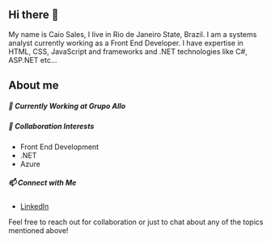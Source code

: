 ## Hi there 🍹

My name is Caio Sales, I live in Rio de Janeiro State, Brazil.
I am a systems analyst currently working as a Front End Developer. I have expertise in HTML, CSS, JavaScript and frameworks and .NET technologies like C#, ASP.NET etc...

## About me

##### 🔭 Currently Working at Grupo Allo

##### 👯 Collaboration Interests

- Front End Development
- .NET
- Azure

##### 📫 Connect with Me

- [LinkedIn](https://www.linkedin.com/in/sales-rocketdev/?locale=en_US)

Feel free to reach out for collaboration or just to chat about any of the topics mentioned above!
